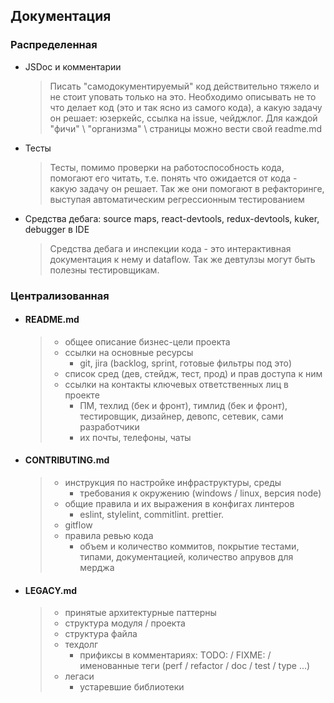 ## Документация

### Распределенная

- JSDoc и комментарии
  > Писать "самодокументируемый" код действительно тяжело и не стоит уповать только на это. Необходимо описывать не то что делает код (это и так ясно из самого кода), а какую задачу он решает: юзеркейс, ссылка на issue, чейджлог. Для каждой "фичи" \ "организма" \ страницы можно вести свой readme.md
- Тесты
  > Тесты, помимо проверки на работоспособность кода, помогают его читать, т.е. понять что ожидается от кода - какую задачу он решает. Так же они помогают в рефакторинге, выступая автоматическим регрессионным тестированием
- Средства дебага: source maps, react-devtools, redux-devtools, kuker, debugger в IDE
  > Средства дебага и инспекции кода - это интерактивная документация к нему и dataflow. Так же девтулзы могут быть полезны тестировщикам.

### Централизованная

- #### README.md
  > - общее описание бизнес-цели проекта
  > - ссылки на основные ресурсы
  >   - git, jira (backlog, sprint, готовые фильтры под это)
  > - список сред (дев, стейдж, тест, прод) и прав доступа к ним
  > - ссылки на контакты ключевых ответственных лиц в проекте
  >   - ПМ, техлид (бек и фронт), тимлид (бек и фронт), тестировщик, дизайнер, девопс, сетевик, сами разработчики
  >   - их почты, телефоны, чаты

- #### CONTRIBUTING.md
  > - инструкция по настройке инфраструктуры, среды
  >   - требования к окружению (windows / linux, версия node)
  > - общие правила и их выражения в конфигах линтеров
  >   - eslint, stylelint, commitlint. prettier.
  > - gitflow
  > - правила ревью кода
  >   - объем и количество коммитов, покрытие тестами, типами, документацией, количество апрувов для мерджа

- #### LEGACY.md
  > - принятые архитектурные паттерны
  > - структура модуля / проекта
  > - структура файла
  > - техдолг
  >   - прификсы в комментариях: TODO: / FIXME: / именованные теги (perf / refactor / doc / test / type ...)
  > - легаси
  >   - устаревшие библиотеки
